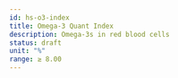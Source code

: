 ```yaml
---
id: hs-o3-index
title: Omega-3 Quant Index
description: Omega-3s in red blood cells
status: draft
unit: "%"
range: ≥ 8.00
---
```

